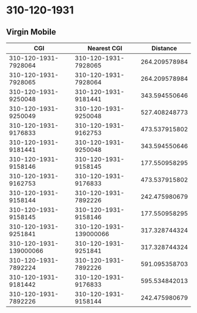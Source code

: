 # 310-120-1931
## Virgin Mobile


| CGI | Nearest CGI | Distance |
|-----|-------------|----------|
| 310-120-1931-7928064 | 310-120-1931-7928065 | 264.209578984 |
| 310-120-1931-7928065 | 310-120-1931-7928064 | 264.209578984 |
| 310-120-1931-9250048 | 310-120-1931-9181441 | 343.594550646 |
| 310-120-1931-9250049 | 310-120-1931-9250048 | 527.408248773 |
| 310-120-1931-9176833 | 310-120-1931-9162753 | 473.537915802 |
| 310-120-1931-9181441 | 310-120-1931-9250048 | 343.594550646 |
| 310-120-1931-9158146 | 310-120-1931-9158145 | 177.550958295 |
| 310-120-1931-9162753 | 310-120-1931-9176833 | 473.537915802 |
| 310-120-1931-9158144 | 310-120-1931-7892226 | 242.475980679 |
| 310-120-1931-9158145 | 310-120-1931-9158146 | 177.550958295 |
| 310-120-1931-9251841 | 310-120-1931-139000066 | 317.328744324 |
| 310-120-1931-139000066 | 310-120-1931-9251841 | 317.328744324 |
| 310-120-1931-7892224 | 310-120-1931-7892226 | 591.095358703 |
| 310-120-1931-9181442 | 310-120-1931-9176833 | 595.534842013 |
| 310-120-1931-7892226 | 310-120-1931-9158144 | 242.475980679 |

